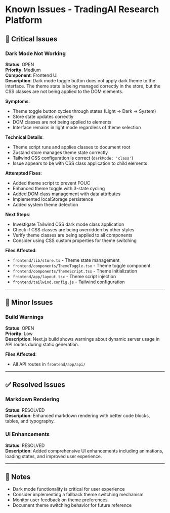# Known Issues - TradingAI Research Platform

## 🐛 Critical Issues

### Dark Mode Not Working
**Status**: OPEN  
**Priority**: Medium  
**Component**: Frontend UI  
**Description**: Dark mode toggle button does not apply dark theme to the interface. The theme state is being managed correctly in the store, but the CSS classes are not being applied to the DOM elements.

**Symptoms**:
- Theme toggle button cycles through states (Light → Dark → System)
- Store state updates correctly
- DOM classes are not being applied to elements
- Interface remains in light mode regardless of theme selection

**Technical Details**:
- Theme script runs and applies classes to document root
- Zustand store manages theme state correctly
- Tailwind CSS configuration is correct (`darkMode: 'class'`)
- Issue appears to be with CSS class application to child elements

**Attempted Fixes**:
- Added theme script to prevent FOUC
- Enhanced theme toggle with 3-state cycling
- Added DOM class management with data attributes
- Implemented localStorage persistence
- Added system theme detection

**Next Steps**:
- Investigate Tailwind CSS dark mode class application
- Check if CSS classes are being overridden by other styles
- Verify theme classes are being applied to all components
- Consider using CSS custom properties for theme switching

**Files Affected**:
- `frontend/lib/store.ts` - Theme state management
- `frontend/components/ThemeToggle.tsx` - Theme toggle component
- `frontend/components/ThemeScript.tsx` - Theme initialization
- `frontend/app/layout.tsx` - Theme script injection
- `frontend/tailwind.config.js` - Tailwind configuration

---

## 🔧 Minor Issues

### Build Warnings
**Status**: OPEN  
**Priority**: Low  
**Description**: Next.js build shows warnings about dynamic server usage in API routes during static generation.

**Files Affected**:
- All API routes in `frontend/app/api/`

---

## ✅ Resolved Issues

### Markdown Rendering
**Status**: RESOLVED  
**Description**: Enhanced markdown rendering with better code blocks, tables, and typography.

### UI Enhancements
**Status**: RESOLVED  
**Description**: Added comprehensive UI enhancements including animations, loading states, and improved user experience.

---

## 📝 Notes

- Dark mode functionality is critical for user experience
- Consider implementing a fallback theme switching mechanism
- Monitor user feedback on theme preferences
- Document theme switching behavior for future reference